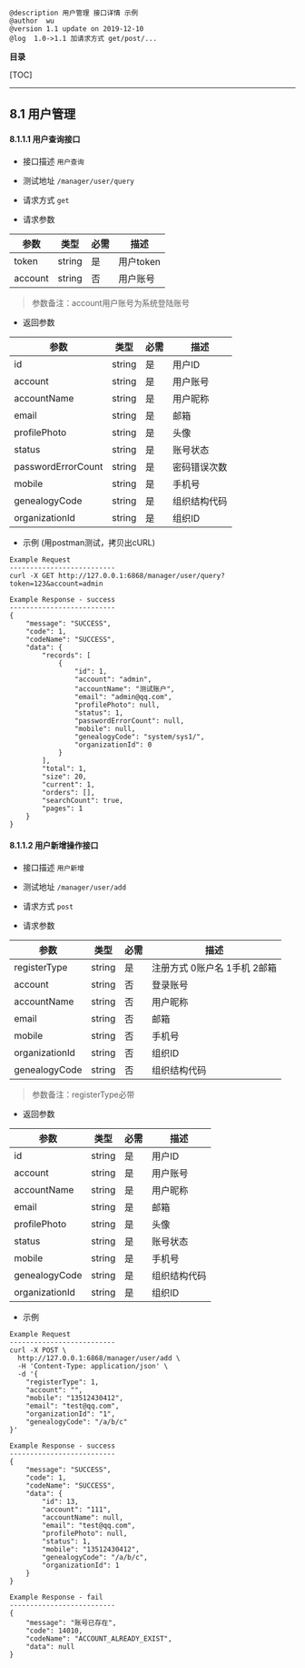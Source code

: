 ```
@description 用户管理 接口详情 示例
@author  wu
@version 1.1 update on 2019-12-10
@log  1.0->1.1 加请求方式 get/post/...
```

**目录**


[TOC]

---

## 8.1 用户管理

#### 8.1.1.1 用户查询接口

- 接口描述 `用户查询`

- 测试地址 `/manager/user/query`

- 请求方式 `get`

- 请求参数

|参数              |类型       |必需|描述
|------------------|-----------|----|------------
|token             |string     | 是 | 用户token
|account           |string     | 否 | 用户账号

> 参数备注：account用户账号为系统登陆账号

- 返回参数

|参数               |类型       |必需|描述
|-------------------|-----------|----|------------
|id                 | string    | 是 | 用户ID
|account	        | string    | 是 | 用户账号
|accountName        | string    | 是 | 用户昵称
|email              | string    | 是 | 邮箱
|profilePhoto       | string    | 是 | 头像
|status             | string    | 是 | 账号状态
|passwordErrorCount | string    | 是 | 密码错误次数
|mobile             | string    | 是 | 手机号
|genealogyCode      | string    | 是 | 组织结构代码
|organizationId     | string    | 是 | 组织ID

- 示例 (用postman测试，拷贝出cURL)

```
Example Request
--------------------------
curl -X GET http://127.0.0.1:6868/manager/user/query?token=123&account=admin

Example Response - success
--------------------------
{
    "message": "SUCCESS",
    "code": 1,
    "codeName": "SUCCESS",
    "data": {
        "records": [
            {
                "id": 1,
                "account": "admin",
                "accountName": "测试账户",
                "email": "admin@qq.com",
                "profilePhoto": null,
                "status": 1,
                "passwordErrorCount": null,
                "mobile": null,
                "genealogyCode": "system/sys1/",
                "organizationId": 0
            }
        ],
        "total": 1,
        "size": 20,
        "current": 1,
        "orders": [],
        "searchCount": true,
        "pages": 1
    }
}
```

#### 8.1.1.2 用户新增操作接口

- 接口描述 `用户新增`

- 测试地址 `/manager/user/add`

- 请求方式 `post`

- 请求参数

|参数               |类型       |必需|描述
|-------------------|-----------|----|------------
registerType        | string    | 是 | 注册方式 0账户名 1手机 2邮箱
account             | string    | 否 | 登录账号
accountName         | string    | 否 | 用户昵称
email               | string    | 否 | 邮箱
mobile              | string    | 否 | 手机号
organizationId      | string    | 否 | 组织ID
genealogyCode       | string    | 否 | 组织结构代码

> 参数备注：registerType必带

- 返回参数

|参数               |类型       |必需|描述
|-------------------|-----------|----|------------
id                  | string    | 是 | 用户ID
account             | string    | 是 | 用户账号
accountName         | string    | 是 | 用户昵称
email               | string    | 是 | 邮箱
profilePhoto        | string    | 是 | 头像
status              | string    | 是 | 账号状态
mobile              | string    | 是 | 手机号
genealogyCode       | string    | 是 | 组织结构代码
organizationId      | string    | 是 | 组织ID

- 示例

```
Example Request
--------------------------
curl -X POST \
  http://127.0.0.1:6868/manager/user/add \
  -H 'Content-Type: application/json' \
  -d '{
    "registerType": 1,
    "account": "",
    "mobile": "13512430412",
    "email": "test@qq.com",
    "organizationId": "1",
    "genealogyCode": "/a/b/c"
}'

Example Response - success
--------------------------
{
    "message": "SUCCESS",
    "code": 1,
    "codeName": "SUCCESS",
    "data": {
        "id": 13,
        "account": "111",
        "accountName": null,
        "email": "test@qq.com",
        "profilePhoto": null,
        "status": 1,
        "mobile": "13512430412",
        "genealogyCode": "/a/b/c",
        "organizationId": 1
    }
}

Example Response - fail
--------------------------
{
    "message": "账号已存在",
    "code": 14010,
    "codeName": "ACCOUNT_ALREADY_EXIST",
    "data": null
}
```
